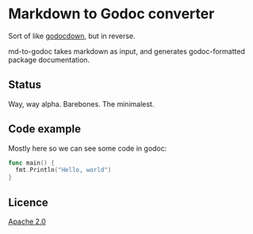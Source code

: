 # Markdown to Godoc converter

Sort of like [godocdown](https://github.com/robertkrimen/godocdown), but in
reverse.

md-to-godoc takes markdown as input, and generates godoc-formatted package
documentation.

## Status

Way, way alpha. Barebones. The minimalest.

## Code example

Mostly here so we can see some code in godoc:

```go
func main() {
  fmt.Println("Hello, world")
}
```

## Licence

[Apache 2.0](https://www.apache.org/licenses/LICENSE-2.0)
